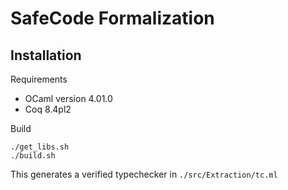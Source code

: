 # SafeCode Formalization


## Installation

Requirements
- OCaml version 4.01.0 
- Coq 8.4pl2 

Build
```
./get_libs.sh
./build.sh
```
This generates a verified typechecker in `./src/Extraction/tc.ml`

